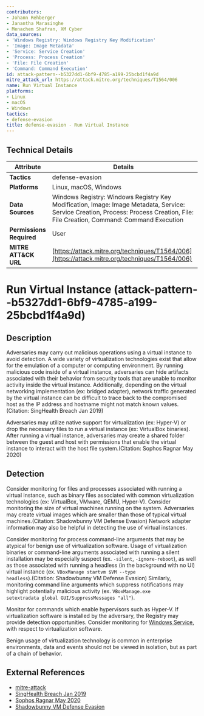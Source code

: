 ```yaml
---
contributors:
- Johann Rehberger
- Janantha Marasinghe
- Menachem Shafran, XM Cyber
data_sources:
- 'Windows Registry: Windows Registry Key Modification'
- 'Image: Image Metadata'
- 'Service: Service Creation'
- 'Process: Process Creation'
- 'File: File Creation'
- 'Command: Command Execution'
id: attack-pattern--b5327dd1-6bf9-4785-a199-25bcbd1f4a9d
mitre_attack_url: https://attack.mitre.org/techniques/T1564/006
name: Run Virtual Instance
platforms:
- Linux
- macOS
- Windows
tactics:
- defense-evasion
title: defense-evasion - Run Virtual Instance
---
```


## Technical Details

| Attribute | Details |
|-----------|----------|
| **Tactics** | defense-evasion |
| **Platforms** | Linux, macOS, Windows |
| **Data Sources** | Windows Registry: Windows Registry Key Modification, Image: Image Metadata, Service: Service Creation, Process: Process Creation, File: File Creation, Command: Command Execution |
| **Permissions Required** | User |
| **MITRE ATT&CK URL** | [https://attack.mitre.org/techniques/T1564/006](https://attack.mitre.org/techniques/T1564/006) |

# Run Virtual Instance (attack-pattern--b5327dd1-6bf9-4785-a199-25bcbd1f4a9d)

## Description
Adversaries may carry out malicious operations using a virtual instance to avoid detection. A wide variety of virtualization technologies exist that allow for the emulation of a computer or computing environment. By running malicious code inside of a virtual instance, adversaries can hide artifacts associated with their behavior from security tools that are unable to monitor activity inside the virtual instance. Additionally, depending on the virtual networking implementation (ex: bridged adapter), network traffic generated by the virtual instance can be difficult to trace back to the compromised host as the IP address and hostname might not match known values.(Citation: SingHealth Breach Jan 2019)

Adversaries may utilize native support for virtualization (ex: Hyper-V) or drop the necessary files to run a virtual instance (ex: VirtualBox binaries). After running a virtual instance, adversaries may create a shared folder between the guest and host with permissions that enable the virtual instance to interact with the host file system.(Citation: Sophos Ragnar May 2020)

## Detection
Consider monitoring for files and processes associated with running a virtual instance, such as binary files associated with common virtualization technologies (ex: VirtualBox, VMware, QEMU, Hyper-V). Consider monitoring the size of virtual machines running on the system. Adversaries may create virtual images which are smaller than those of typical virtual machines.(Citation: Shadowbunny VM Defense Evasion) Network adapter information may also be helpful in detecting the use of virtual instances.

Consider monitoring for process command-line arguments that may be atypical for benign use of virtualization software. Usage of virtualization binaries or command-line arguments associated with running a silent installation may be especially suspect (ex. <code>-silent</code>, <code>-ignore-reboot</code>), as well as those associated with running a headless (in the background with no UI) virtual instance (ex. <code>VBoxManage startvm $VM --type headless</code>).(Citation: Shadowbunny VM Defense Evasion) Similarly, monitoring command line arguments which suppress notifications may highlight potentially malicious activity (ex. <code>VBoxManage.exe setextradata global GUI/SuppressMessages "all"</code>).

Monitor for commands which enable hypervisors such as Hyper-V.  If virtualization software is installed by the adversary, the Registry may provide detection opportunities. Consider monitoring for [Windows Service](https://attack.mitre.org/techniques/T1543/003), with respect to virtualization software. 

Benign usage of virtualization technology is common in enterprise environments, data and events should not be viewed in isolation, but as part of a chain of behavior.

## External References
- [mitre-attack](https://attack.mitre.org/techniques/T1564/006)
- [SingHealth Breach Jan 2019](https://www.mci.gov.sg/-/media/mcicorp/doc/report-of-the-coi-into-the-cyber-attack-on-singhealth-10-jan-2019.ashx)
- [Sophos Ragnar May 2020](https://news.sophos.com/en-us/2020/05/21/ragnar-locker-ransomware-deploys-virtual-machine-to-dodge-security/)
- [Shadowbunny VM Defense Evasion](https://embracethered.com/blog/posts/2020/shadowbunny-virtual-machine-red-teaming-technique/)
